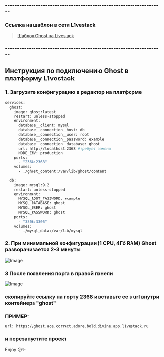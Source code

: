 ### -------------------------------------------------------------------
### Ссылка на шаблон в сети L1vestack
> [Шаблон Ghost на Livestack](https://console.l1vestack.ru/template/ghost)

### -------------------------------------------------------------------

## Инструкция по подключению Ghost в платформу L1vestack

### 1. Загрузите конфигурацию  в редактор на платформе 

```bash
services:
  ghost:
    image: ghost:latest
    restart: unless-stopped
    environment:
      database__client: mysql
      database__connection__host: db
      database__connection__user: root
      database__connection__password: example
      database__connection__database: ghost
      url: http://localhost:2368 #требует замены
      NODE_ENV: production
    ports:
      - "2368:2368"
    volumes:
      - ./ghost_content:/var/lib/ghost/content

  db:
    image: mysql:9.2
    restart: unless-stopped
    environment:
      MYSQL_ROOT_PASSWORD: example
      MYSQL_DATABASE: ghost
      MYSQL_USER: ghost
      MYSQL_PASSWORD: ghost
    ports:
      - "3306:3306"
    volumes:
      - ./mysql_data:/var/lib/mysql
```

### 2. При минимальной конфигурации (1 CPU, 4Гб RAM) Ghost разворачивается 2-3 минуты

![Image](https://github.com/user-attachments/assets/9ba0e3db-da5a-4ea3-a655-6b9ea7aa1544)


### 3 После появления порта в правой панели 
![Image](https://github.com/user-attachments/assets/f7d10cbf-3769-46eb-a007-7b22fad18bdb)
### скопируйте ссылку на порту 2368 и вставьте ее в url внутри контейнера  "ghost"
### ПРИМЕР:
```
url: https://ghost.ace.correct.adore.bold.divine.app.l1vestack.ru
```
### и перезапустите проект 

Enjoy 😚✨